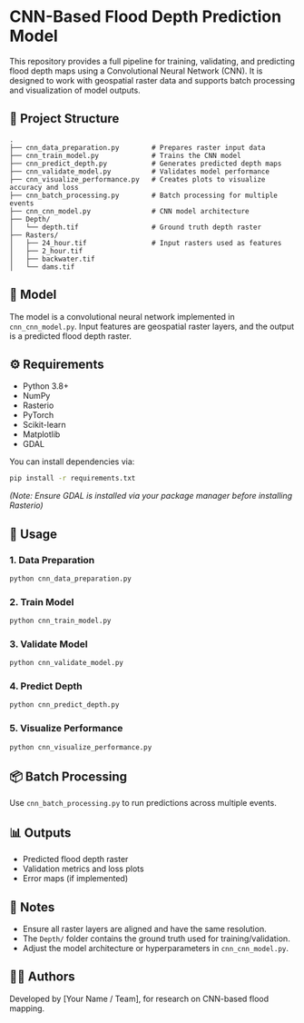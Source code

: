 # CNN-Based Flood Depth Prediction Model

This repository provides a full pipeline for training, validating, and predicting flood depth maps using a Convolutional Neural Network (CNN). It is designed to work with geospatial raster data and supports batch processing and visualization of model outputs.

## 📁 Project Structure

```
.
├── cnn_data_preparation.py        # Prepares raster input data
├── cnn_train_model.py             # Trains the CNN model
├── cnn_predict_depth.py           # Generates predicted depth maps
├── cnn_validate_model.py          # Validates model performance
├── cnn_visualize_performance.py   # Creates plots to visualize accuracy and loss
├── cnn_batch_processing.py        # Batch processing for multiple events
├── cnn_cnn_model.py               # CNN model architecture
├── Depth/
│   └── depth.tif                  # Ground truth depth raster
├── Rasters/
│   ├── 24_hour.tif                # Input rasters used as features
│   ├── 2_hour.tif
│   ├── backwater.tif
│   └── dams.tif
```

## 🧠 Model

The model is a convolutional neural network implemented in `cnn_cnn_model.py`. Input features are geospatial raster layers, and the output is a predicted flood depth raster.

## ⚙️ Requirements

- Python 3.8+
- NumPy
- Rasterio
- PyTorch
- Scikit-learn
- Matplotlib
- GDAL

You can install dependencies via:

```bash
pip install -r requirements.txt
```

*(Note: Ensure GDAL is installed via your package manager before installing Rasterio)*

## 🚀 Usage

### 1. Data Preparation

```bash
python cnn_data_preparation.py
```

### 2. Train Model

```bash
python cnn_train_model.py
```

### 3. Validate Model

```bash
python cnn_validate_model.py
```

### 4. Predict Depth

```bash
python cnn_predict_depth.py
```

### 5. Visualize Performance

```bash
python cnn_visualize_performance.py
```

## 📦 Batch Processing

Use `cnn_batch_processing.py` to run predictions across multiple events.

## 📊 Outputs

- Predicted flood depth raster
- Validation metrics and loss plots
- Error maps (if implemented)

## 📌 Notes

- Ensure all raster layers are aligned and have the same resolution.
- The `Depth/` folder contains the ground truth used for training/validation.
- Adjust the model architecture or hyperparameters in `cnn_cnn_model.py`.

## 👨‍🔬 Authors

Developed by [Your Name / Team], for research on CNN-based flood mapping.
